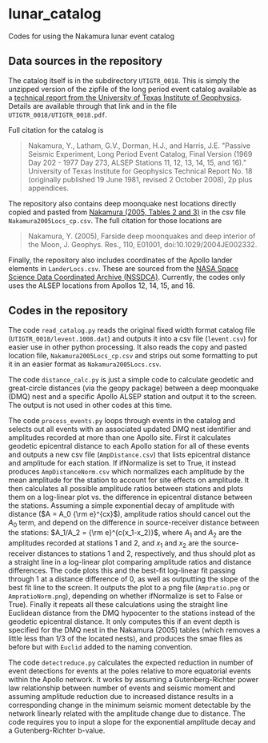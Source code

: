 # lunar_catalog
Codes for using the Nakamura lunar event catalog

## Data sources in the repository
The catalog itself is in the subdirectory `UTIGTR_0018`. This is simply the unzipped version of the zipfile of the long period event catalog available as a [technical report from the University of Texas Institute of Geophysics](https://repositories.lib.utexas.edu/items/3c162b9a-ce04-4900-8f6e-63147eb7d4db). Details are available through that link and in the file `UTIGTR_0018/UTIGTR_0018.pdf`.

Full citation for the catalog is
> Nakamura, Y., Latham, G.V., Dorman, H.J., and Harris, J.E. "Passive Seismic Experiment, Long Period Event Catalog, Final Version (1969 Day 202 - 1977 Day 273, ALSEP Stations 11, 12, 13, 14, 15, and 16)." University of Texas Institute for Geophysics Technical Report No. 18 (originally published 19 June 1981, revised 2 October 2008), 2p plus appendices.

The repository also contains deep moonquake nest locations directly copied and pasted from [Nakamura (2005, Tables 2 and 3)](https://doi.org/10.1029/2004JE002332) in the csv file `Nakamura2005Locs_cp.csv`. The full citation for those locations are
> Nakamura, Y. (2005), Farside deep moonquakes and deep interior of the Moon, J. Geophys. Res., 110, E01001, doi:10.1029/2004JE002332.

Finally, the repository also includes coordinates of the Apollo lander elements in `LanderLocs.csv`. These are sourced from the [NASA Space Science Data Coordinated Archive (NSSDCA)](https://nssdc.gsfc.nasa.gov/planetary/lunar/lunar_sites.html). Currently, the codes only uses the ALSEP locations from Apollos 12, 14, 15, and 16.

## Codes in the repository
The code `read_catalog.py` reads the original fixed width format catalog file (`UTIGTR_0018/levent.1008.dat`) and outputs it into a csv file (`levent.csv`) for easier use in other python processing. It also reads the copy and pasted location file, `Nakamura2005Locs_cp.csv` and strips out some formatting to put it in an easier format as `Nakamura2005Locs.csv`.

The code `distance_calc.py` is just a simple code to calculate geodetic and great-circle distances (via the geopy package) between a deep moonquake (DMQ) nest and a specific Apollo ALSEP station and output it to the screen. The output is not used in other codes at this time. 

The code `process_events.py` loops through events in the catalog and selects out all events with an associated updated DMQ nest identifier and amplitudes recorded at more than one Apollo site. First it calculates geodetic epicentral distance to each Apollo station for all of these events and outputs a new csv file (`AmpDistance.csv`) that lists epicentral distance and amplitude for each station. If ifNormalize is set to True, it instead produces `AmpDistanceNorm.csv` which normalizes each amplitude by the mean amplitude for the station to account for site effects on amplitude. It then calculates all possible amplitude ratios between stations and plots them on a log-linear plot vs. the difference in epicentral distance between the stations. Assuming a simple exponential decay of amplitude with distance ($A = A_0 {\rm e}^{cx}$), amplitude ratios should cancel out the $A_0$ term, and depend on the difference in source-receiver distance between the stations: $A_1/A_2 = {\rm e}^{c(x_1-x_2)}$, where $A_1$ and $A_2$ are the amplitudes recorded at stations 1 and 2, and $x_1$ and $x_2$ are the source-receiver distances to stations 1 and 2, respectively, and thus should plot as a straight line in a log-linear plot  comparing amplitude ratios and distance differences. The code plots this and the best-fit log-linear fit passing through 1 at a distance difference of 0, as well as outputting the slope of the best fit line to the screen. It outputs the plot to a png file (`Ampratio.png` or `AmpratioNorm.png`), depending on whether ifNormalize is set to False or True). Finally it repeats all these calculations using the straight line Euclidean distance from the DMQ hypocenter to the stations instead of the geodetic epicentral distance. It only computes this if an event depth is specified for the DMQ nest in the Nakamura (2005) tables (which removes a little less than 1/3 of the located nests), and produces the smae files as before but with `Euclid` added to the naming convention.

The code `detectreduce.py` calculates the expected reduction in number of event detections for events at the poles relative to more equatorial events within the Apollo network. It works by assuming a Gutenberg-Richter power law relationship between number of events and seismic moment and assuming amplitude reduction due to increased distance results in a corresponding change in the minimum seismic moment detectable by the network linearly related with the amplitude change due to distance. The code requires you to input a slope for the exponential amplitude decay and a Gutenberg-Richter b-value.
